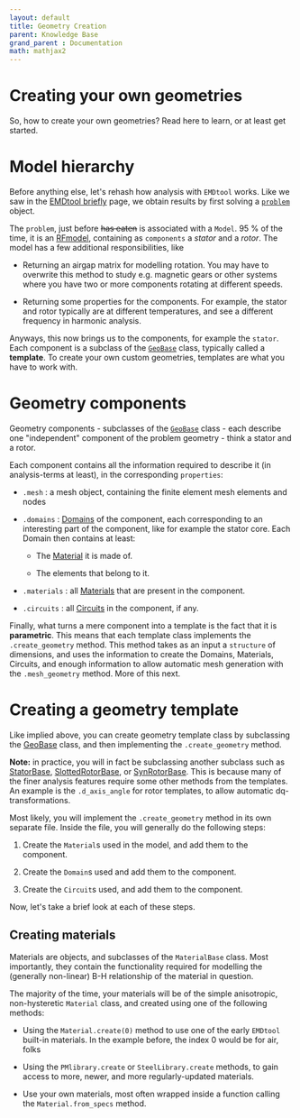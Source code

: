 ```yaml
---
layout: default
title: Geometry Creation
parent: Knowledge Base
grand_parent : Documentation
math: mathjax2
---
```


# Creating your own geometries

So, how to create your own geometries? Read here to learn, or at least get started.

# Model hierarchy

Before anything else, let's rehash how analysis with `EMDtool` works. Like we saw in the [EMDtool briefly](../emdtool_briefly) page, we obtain results by first solving a [`problem`](../../api/MagneticsProblem.html)
object.

The `problem`, just before ~~has eaten~~ is associated with a `Model`. 95 % of the time, it is an [RFmodel](../../api/RFmodel.html), containing as `components` a _stator_ and a _rotor_. The model has
a few additional responsibilities, like

* Returning an airgap matrix for modelling rotation. You may have to overwrite this method to study e.g. magnetic gears or other systems where you have two or more components rotating at different speeds.

* Returning some properties for the components. For example, the stator and rotor typically are at different temperatures, and see a different frequency in harmonic analysis.

Anyways, this now brings us to the components, for example the `stator`. Each component is a subclass of the [`GeoBase`](../../api/GeoBase.html) class, typically called a **template**. 
To create your own custom geometries, templates are what you have to work with.

# Geometry components

Geometry components - subclasses of the [`GeoBase`](../../api/GeoBase.html) class - each describe one "independent" component of the problem geometry - think a stator and a rotor.

Each component contains all the information required to describe it (in analysis-terms at least), in the corresponding `properties`:

* `.mesh` : a mesh object, containing the finite element mesh elements and nodes

* `.domains` : [Domains](../../api/Domain.html) of the component, each corresponding to an interesting part of the component, like for example the stator core. Each Domain then contains at least:

	* The [Material](../../api/MaterialBase.html) it is made of.
	
	* The elements that belong to it.
	
* `.materials` : all [Materials](../../api/MaterialBase.html) that are present in the component.

* `.circuits` : all [Circuits](../../api/CircuitBase.html) in the component, if any.

Finally, what turns a mere component into a template is the fact that it is **parametric**. This means that each template class implements the `.create_geometry` method. This method takes as an input a
`structure` of dimensions, and uses the information to create the Domains, Materials, Circuits, and enough information to allow automatic mesh generation with the `.mesh_geometry` method. More of this next.

# Creating a geometry template

Like implied above, you can create geometry template class by subclassing the [GeoBase](../../api/GeoBase.html) class, and then implementing the `.create_geometry` method.

**Note:** in practice, you will in fact be subclassing another subclass such as [StatorBase](../../api/StatorBase.html), [SlottedRotorBase](../../api/SlottedRotorBase.html), or
[SynRotorBase](../../api/SynRotorBase.html). This is because many of the finer analysis features require some other methods from the templates. An example is the `.d_axis_angle` for rotor templates, to
allow automatic dq-transformations.

Most likely, you will implement the `.create_geometry` method in its own separate file. Inside the file, you will generally do the following 
steps:

1. Create the `Material`s used in the model, and add them to the component.

1. Create the `Domain`s used and add them to the component.

1. Create the `Circuit`s used, and add them to the component.

Now, let's take a brief look at each of these steps.

## Creating materials

Materials are objects, and subclasses of the `MaterialBase` class. Most importantly, they contain the functionality required for modelling
the (generally non-linear) B-H relationship of the material in question.

The majority of the time, your materials will be of the simple anisotropic, non-hysteretic `Material` class, and created using one of the 
following methods:

* Using the `Material.create(0)` method to use one of the early `EMDtool` built-in materials. In the example before, the index 0 would
be for air, folks

* Using the `PMlibrary.create` or `SteelLibrary.create` methods, to gain access to more, newer, and more regularly-updated materials.

* Use your own materials, most often wrapped inside a function calling the `Material.from_specs` method.
